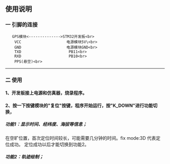 ## 使用说明
### 一 引脚的连接
       GPS模块<-------------->STM32开发板<br>
        VCC                    电源模块5V\<br>
        GND                    电源模块GND<br>
        TXD                     PB11<br>
        RXD                     PB10<br>
        PPS(悬空)<br>
--------------------
### 二 使用
#### 1、开发板接上电源和仿真器，烧录程序。
#### 2、按一下按键模块的"复位"按键，程序开始运行，按"K_DOWN"进行功能切换，
##### 功能1：显示时间、经纬度、海拔等信息；
在空旷位置，首次定位时间较长，可能需要几分钟的时间。fix mode:3D 代表定位成功。 定位成功以后才能切换到功能2。
##### 功能2：轨迹绘制；




  
